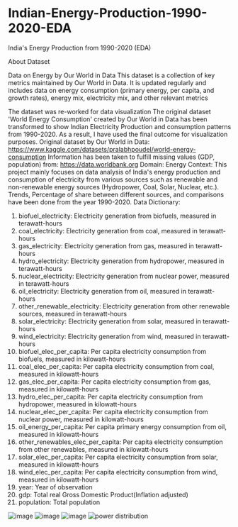 # Indian-Energy-Production-1990-2020-EDA
India's Energy Production from 1990-2020 (EDA)

About Dataset

Data on Energy by Our World in Data
This dataset is a collection of key metrics maintained by Our World in Data. It is updated regularly and includes data on energy consumption (primary energy, per capita, and growth rates), energy mix, electricity mix, and other relevant metrics


The dataset was re-worked for data visualization
The original dataset 'World Energy Consumption' created by Our World in Data has been transformed to show Indian Electricity Production and consumption patterns from 1990-2020.
As a result, I have used the final outcome for visualization purposes.
Original dataset by Our World in Data: https://www.kaggle.com/datasets/pralabhpoudel/world-energy-consumption
Information has been taken to fulfill missing values (GDP, population) from: https://data.worldbank.org
Domain: Energy
Context:
This project mainly focuses on data analysis of India's energy production and consumption of electricity from various sources such as renewable and non-renewable energy sources (Hydropower, Coal, Solar, Nuclear, etc.). Trends, Percentage of share between different sources, and comparisons have been done from the year 1990-2020.
Data Dictionary:
1. biofuel_electricity: Electricity generation from biofuels, measured in terawatt-hours
2. coal_electricity: Electricity generation from coal, measured in terawatt-hours
3. gas_electricity: Electricity generation from gas, measured in terawatt-hours
4. hydro_electricity: Electricity generation from hydropower, measured in terawatt-hours
5. nuclear_electricity: Electricity generation from nuclear power, measured in terawatt-hours
6. oil_electricity: Electricity generation from oil, measured in terawatt-hours
7. other_renewable_electricity: Electricity generation from other renewable sources, measured in terawatt-hours
8. solar_electricity: Electricity generation from solar, measured in terawatt-hours
9. wind_electricity: Electricity generation from wind, measured in terawatt-hours
10. biofuel_elec_per_capita: Per capita electricity consumption from biofuels, measured in kilowatt-hours
11. coal_elec_per_capita: Per capita electricity consumption from coal, measured in kilowatt-hours
12. gas_elec_per_capita: Per capita electricity consumption from gas, measured in kilowatt-hours
13. hydro_elec_per_capita: Per capita electricity consumption from hydropower, measured in kilowatt-hours
14. nuclear_elec_per_capita: Per capita electricity consumption from nuclear power, measured in kilowatt-hours
15. oil_energy_per_capita: Per capita  primary energy consumption from oil, measured in kilowatt-hours
16. other_renewables_elec_per_capita: Per capita electricity consumption from other renewables, measured in kilowatt-hours
17. solar_elec_per_capita: Per capita electricity consumption from solar, measured in kilowatt-hours
18. wind_elec_per_capita: Per capita electricity consumption from wind, measured in kilowatt-hours
19. year: Year of observation
20. gdp: Total real Gross Domestic Product(Inflation adjusted)
21. population: Total population

 
  ![image](https://github.com/Shantanu-Pandit/Indian-Energy-Production-1990-2020-EDA/assets/121398053/b55b88b0-ea03-4dab-a7f8-3ae25264bb2b)
![image](https://github.com/Shantanu-Pandit/Indian-Energy-Production-1990-2020-EDA/assets/121398053/dcf5e333-f95d-42cd-957f-be29a33e979d)
![image](https://github.com/Shantanu-Pandit/Indian-Energy-Production-1990-2020-EDA/assets/121398053/8f2ae4a5-9603-4301-a907-40ce87f976eb)
![power distribution](https://github.com/Shantanu-Pandit/Indian-Energy-Production-1990-2020-EDA/assets/121398053/8eb949f1-31bf-4e48-a176-8f16151272fe)



